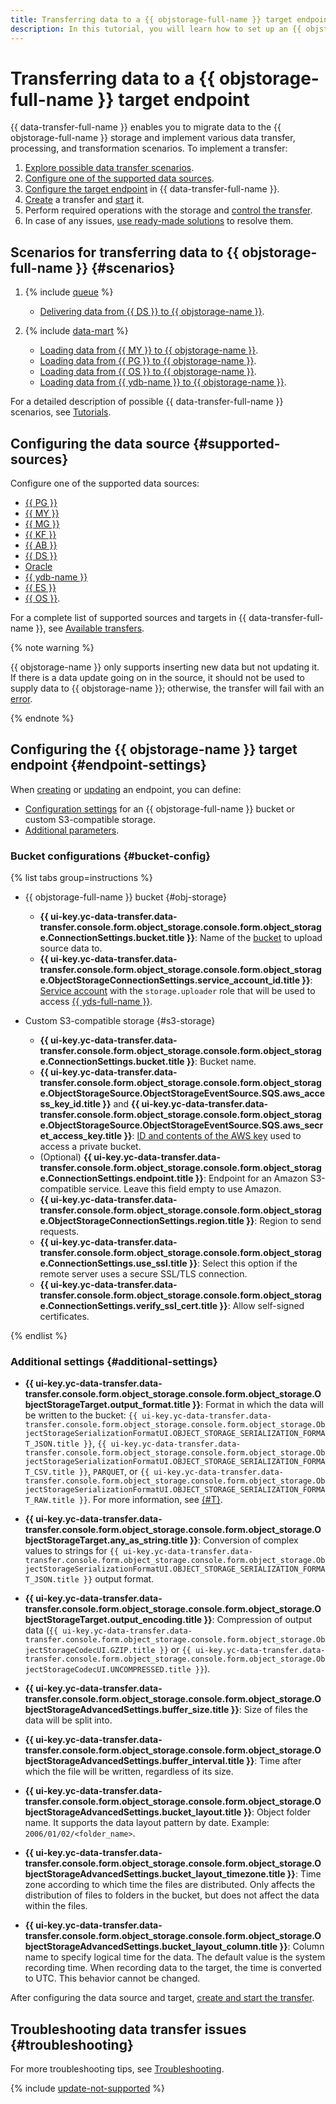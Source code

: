 ```yaml
---
title: Transferring data to a {{ objstorage-full-name }} target endpoint
description: In this tutorial, you will learn how to set up an {{ objstorage-name }} target endpoint.
---
```


# Transferring data to a {{ objstorage-full-name }} target endpoint

{{ data-transfer-full-name }} enables you to migrate data to the {{ objstorage-full-name }} storage and implement various data transfer, processing, and transformation scenarios. To implement a transfer:

1. [Explore possible data transfer scenarios](#scenarios).
1. [Configure one of the supported data sources](#supported-sources).
1. [Configure the target endpoint](#endpoint-settings) in {{ data-transfer-full-name }}.
1. [Create](../../transfer.md#create) a transfer and [start](../../transfer.md#activate) it.
1. Perform required operations with the storage and [control the transfer](../../monitoring.md).
1. In case of any issues, [use ready-made solutions](../../../../data-transfer/troubleshooting/index.md) to resolve them.

## Scenarios for transferring data to {{ objstorage-full-name }} {#scenarios}

1. {% include [queue](../../../../_includes/data-transfer/scenario-captions/queue.md) %}
    
    * [Delivering data from {{ DS }} to {{ objstorage-name }}](../../../tutorials/yds-to-objstorage.md).   

1. {% include [data-mart](../../../../_includes/data-transfer/scenario-captions/storage.md) %}
    
    * [Loading data from {{ MY }} to {{ objstorage-name }}](../../../tutorials/mmy-objs-migration.md).
    * [Loading data from {{ PG }} to {{ objstorage-name }}](../../../tutorials/mpg-to-objstorage.md).
    * [Loading data from {{ OS }} to {{ objstorage-name }}](../../../tutorials/opensearch-to-object-storage.md).
    * [Loading data from {{ ydb-name }} to {{ objstorage-name }}](../../../tutorials/ydb-to-object-storage.md).

For a detailed description of possible {{ data-transfer-full-name }} scenarios, see [Tutorials](../../../tutorials/index.md).

## Configuring the data source {#supported-sources}

Configure one of the supported data sources:

* [{{ PG }}](../source/postgresql.md)
* [{{ MY }}](../source/mysql.md)
* [{{ MG }}](../source/mongodb.md)
* [{{ KF }}](../source/kafka.md)
* [{{ AB }}](../../../transfer-matrix.md#airbyte)
* [{{ DS }}](../source/data-streams.md)
* [Oracle](../source/oracle.md)
* [{{ ydb-name }}](../source/ydb.md)
* [{{ ES }}](../source/elasticsearch.md)
* [{{ OS }}](../source/opensearch.md).

For a complete list of supported sources and targets in {{ data-transfer-full-name }}, see [Available transfers](../../../transfer-matrix.md).

{% note warning %}

{{ objstorage-name }} only supports inserting new data but not updating it. If there is a data update going on in the source, it should not be used to supply data to {{ objstorage-name }}; otherwise, the transfer will fail with an [error](#update-not-supported).

{% endnote %}

## Configuring the {{ objstorage-name }} target endpoint {#endpoint-settings}

When [creating](../index.md#create) or [updating](../index.md#update) an endpoint, you can define:

* [Configuration settings](#bucket-config) for an {{ objstorage-full-name }} bucket or custom S3-compatible storage.
* [Additional parameters](#additional-settings).

### Bucket configurations {#bucket-config}

{% list tabs group=instructions %}

- {{ objstorage-full-name }} bucket {#obj-storage}

    
    * **{{ ui-key.yc-data-transfer.data-transfer.console.form.object_storage.console.form.object_storage.ConnectionSettings.bucket.title }}**: Name of the [bucket](../../../../storage/concepts/bucket.md) to upload source data to.
    * **{{ ui-key.yc-data-transfer.data-transfer.console.form.object_storage.console.form.object_storage.ObjectStorageConnectionSettings.service_account_id.title }}**: [Service account](../../../../iam/concepts/users/service-accounts.md) with the `storage.uploader` role that will be used to access [{{ yds-full-name }}](../../../../data-streams/).


- Custom S3-compatible storage {#s3-storage}

    * **{{ ui-key.yc-data-transfer.data-transfer.console.form.object_storage.console.form.object_storage.ConnectionSettings.bucket.title }}**: Bucket name.
    * **{{ ui-key.yc-data-transfer.data-transfer.console.form.object_storage.console.form.object_storage.ObjectStorageSource.ObjectStorageEventSource.SQS.aws_access_key_id.title }}** and **{{ ui-key.yc-data-transfer.data-transfer.console.form.object_storage.console.form.object_storage.ObjectStorageSource.ObjectStorageEventSource.SQS.aws_secret_access_key.title }}**: [ID and contents of the AWS key](https://docs.aws.amazon.com/general/latest/gr/aws-sec-cred-types.html#access-keys-and-secret-access-keys) used to access a private bucket.
    * (Optional) **{{ ui-key.yc-data-transfer.data-transfer.console.form.object_storage.console.form.object_storage.ConnectionSettings.endpoint.title }}**: Endpoint for an Amazon S3-compatible service. Leave this field empty to use Amazon.
    * **{{ ui-key.yc-data-transfer.data-transfer.console.form.object_storage.console.form.object_storage.ObjectStorageConnectionSettings.region.title }}**: Region to send requests.
    * **{{ ui-key.yc-data-transfer.data-transfer.console.form.object_storage.console.form.object_storage.ConnectionSettings.use_ssl.title }}**: Select this option if the remote server uses a secure SSL/TLS connection.
    * **{{ ui-key.yc-data-transfer.data-transfer.console.form.object_storage.console.form.object_storage.ConnectionSettings.verify_ssl_cert.title }}**: Allow self-signed certificates.

{% endlist %}

### Additional settings {#additional-settings}

* **{{ ui-key.yc-data-transfer.data-transfer.console.form.object_storage.console.form.object_storage.ObjectStorageTarget.output_format.title }}**: Format in which the data will be written to the bucket: `{{ ui-key.yc-data-transfer.data-transfer.console.form.object_storage.console.form.object_storage.ObjectStorageSerializationFormatUI.OBJECT_STORAGE_SERIALIZATION_FORMAT_JSON.title }}`, `{{ ui-key.yc-data-transfer.data-transfer.console.form.object_storage.console.form.object_storage.ObjectStorageSerializationFormatUI.OBJECT_STORAGE_SERIALIZATION_FORMAT_CSV.title }}`, `PARQUET`, or `{{ ui-key.yc-data-transfer.data-transfer.console.form.object_storage.console.form.object_storage.ObjectStorageSerializationFormatUI.OBJECT_STORAGE_SERIALIZATION_FORMAT_RAW.title }}`. For more information, see [{#T}](../../../concepts/serializer.md#serializer-s3).

* **{{ ui-key.yc-data-transfer.data-transfer.console.form.object_storage.console.form.object_storage.ObjectStorageTarget.any_as_string.title }}**: Conversion of complex values to strings for `{{ ui-key.yc-data-transfer.data-transfer.console.form.object_storage.console.form.object_storage.ObjectStorageSerializationFormatUI.OBJECT_STORAGE_SERIALIZATION_FORMAT_JSON.title }}` output format.

* **{{ ui-key.yc-data-transfer.data-transfer.console.form.object_storage.console.form.object_storage.ObjectStorageTarget.output_encoding.title }}**: Compression of output data (`{{ ui-key.yc-data-transfer.data-transfer.console.form.object_storage.console.form.object_storage.ObjectStorageCodecUI.GZIP.title }}` or `{{ ui-key.yc-data-transfer.data-transfer.console.form.object_storage.console.form.object_storage.ObjectStorageCodecUI.UNCOMPRESSED.title }}`).

* **{{ ui-key.yc-data-transfer.data-transfer.console.form.object_storage.console.form.object_storage.ObjectStorageAdvancedSettings.buffer_size.title }}**: Size of files the data will be split into.

* **{{ ui-key.yc-data-transfer.data-transfer.console.form.object_storage.console.form.object_storage.ObjectStorageAdvancedSettings.buffer_interval.title }}**: Time after which the file will be written, regardless of its size.

* **{{ ui-key.yc-data-transfer.data-transfer.console.form.object_storage.console.form.object_storage.ObjectStorageAdvancedSettings.bucket_layout.title }}**: Object folder name. It supports the data layout pattern by date. Example: `2006/01/02/<folder_name>`.

* **{{ ui-key.yc-data-transfer.data-transfer.console.form.object_storage.console.form.object_storage.ObjectStorageAdvancedSettings.bucket_layout_timezone.title }}**: Time zone according to which time the files are distributed. Only affects the distribution of files to folders in the bucket, but does not affect the data within the files.

* **{{ ui-key.yc-data-transfer.data-transfer.console.form.object_storage.console.form.object_storage.ObjectStorageAdvancedSettings.bucket_layout_column.title }}**: Column name to specify logical time for the data. The default value is the system recording time. When recording data to the target, the time is converted to UTC. This behavior cannot be changed.

After configuring the data source and target, [create and start the transfer](../../transfer.md#create).

## Troubleshooting data transfer issues {#troubleshooting}

For more troubleshooting tips, see [Troubleshooting](../../../troubleshooting/index.md).

{% include [update-not-supported](../../../../_includes/data-transfer/troubles/object-storage/update-not-supported.md) %}
